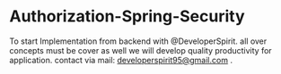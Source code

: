 # Authorization-Spring-Security
To start Implementation from backend with @DeveloperSpirit. all over concepts must be cover as well we will develop quality productivity for application. contact via mail: developerspirit95@gmail.com .
